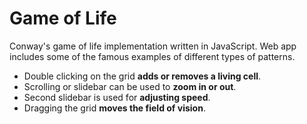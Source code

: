 # Game of Life

Conway's game of life implementation written in JavaScript. Web app includes some of the famous examples of different types of patterns. 
- Double clicking on the grid **adds or removes a living cell**. 
- Scrolling or slidebar can be used to **zoom in or out**. 
- Second slidebar is used for **adjusting speed**. 
- Dragging the grid **moves the field of vision**. 
